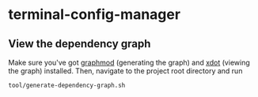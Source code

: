 # terminal-config-manager

## View the dependency graph
Make sure you've got [graphmod](https://github.com/yav/graphmod)  (generating the graph) and [xdot](https://github.com/jrfonseca/xdot.py) (viewing the graph) installed. Then, navigate to the project root directory and run
```
tool/generate-dependency-graph.sh
```
